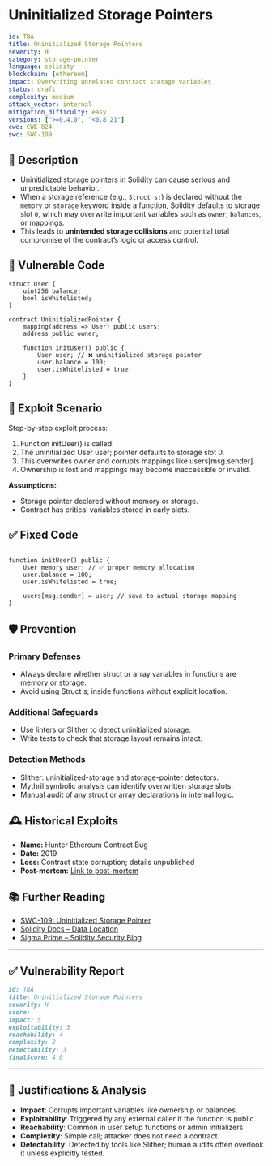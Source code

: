 # Uninitialized Storage Pointers

```YAML
id: TBA
title: Uninitialized Storage Pointers 
severity: H
category: storage-pointer
language: solidity
blockchain: [ethereum]
impact: Overwriting unrelated contract storage variables
status: draft
complexity: medium
attack_vector: internal
mitigation_difficulty: easy
versions: [">=0.4.0", "<0.8.21"]
cwe: CWE-824
swc: SWC-109
```

## 📝 Description

- Uninitialized storage pointers in Solidity can cause serious and unpredictable behavior.
- When a storage reference (e.g., `Struct s;`) is declared without the `memory` or `storage` keyword inside a function, Solidity defaults to storage slot `0`, which may overwrite important variables such as `owner`, `balances`, or mappings. 
- This leads to **unintended storage collisions** and potential total compromise of the contract’s logic or access control.

## 🚨 Vulnerable Code

```solidity
struct User {
    uint256 balance;
    bool isWhitelisted;
}

contract UninitializedPointer {
    mapping(address => User) public users;
    address public owner;

    function initUser() public {
        User user; // ❌ uninitialized storage pointer
        user.balance = 100;
        user.isWhitelisted = true;
    }
}
```

## 🧪 Exploit Scenario

Step-by-step exploit process:

1. Function initUser() is called.
2. The uninitialized User user; pointer defaults to storage slot 0.
3. This overwrites owner and corrupts mappings like users[msg.sender].
4. Ownership is lost and mappings may become inaccessible or invalid.

**Assumptions:**

- Storage pointer declared without memory or storage.
- Contract has critical variables stored in early slots.

## ✅ Fixed Code

```solidity

function initUser() public {
    User memory user; // ✅ proper memory allocation
    user.balance = 100;
    user.isWhitelisted = true;

    users[msg.sender] = user; // save to actual storage mapping
}
```

## 🛡️ Prevention

### Primary Defenses

- Always declare whether struct or array variables in functions are memory or storage.
- Avoid using Struct s; inside functions without explicit location.

### Additional Safeguards

- Use linters or Slither to detect uninitialized storage.
- Write tests to check that storage layout remains intact.

### Detection Methods

- Slither: uninitialized-storage and storage-pointer detectors.
- Mythril symbolic analysis can identify overwritten storage slots.
- Manual audit of any struct or array declarations in internal logic.

## 🕰️ Historical Exploits

- **Name:** Hunter Ethereum Contract Bug 
- **Date:** 2019 
- **Loss:** Contract state corruption; details unpublished
-  **Post-mortem:** [Link to post-mortem](https://blog.sigmaprime.io/solidity-security.html) 
  

## 📚 Further Reading

- [SWC-109: Uninitialized Storage Pointer](https://swcregistry.io/docs/SWC-109) 
- [Solidity Docs – Data Location](https://docs.soliditylang.org/en/latest/types.html#data-location) 
- [Sigma Prime – Solidity Security Blog](https://blog.sigmaprime.io/solidity-security.html) 
  
---
## ✅ Vulnerability Report

```markdown
id: TBA
title: Uninitialized Storage Pointers 
severity: H
score:
impact: 5         
exploitability: 3 
reachability: 4   
complexity: 2     
detectability: 3  
finalScore: 4.0
```


---

## 📄 Justifications & Analysis

- **Impact**: Corrupts important variables like ownership or balances.
- **Exploitability**: Triggered by any external caller if the function is public.
- **Reachability**: Common in user setup functions or admin initializers.
- **Complexity**: Simple call; attacker does not need a contract.
- **Detectability**: Detected by tools like Slither; human audits often overlook it unless explicitly tested.
